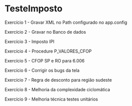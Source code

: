 # TesteImposto

Exercício 1 - Gravar XML no Path configurado no app.config

Exercício 2 - Gravar no Banco de dados

Exercício 3 - Imposto IPI

Exercício 4 - Procedure P_VALORES_CFOP

Exercício 5 - CFOP SP e RO para 6.006

Exercício 6 - Corrigir os bugs da tela

Exercício 7 - Regra de desconto para região sudeste

Exercício 8 - Melhoria da complexidade ciclomática

Exercício 9 - Melhoria técnica testes unitários
